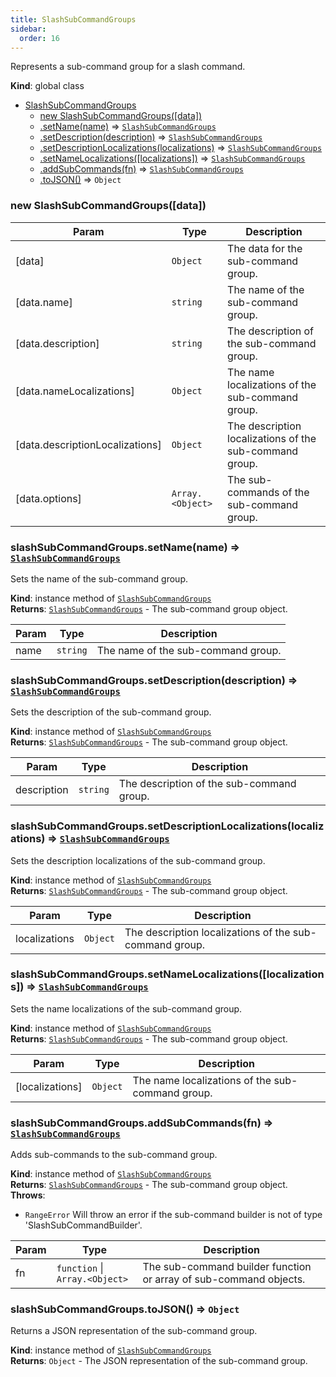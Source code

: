 ```yaml
---
title: SlashSubCommandGroups
sidebar:
  order: 16
---
```


Represents a sub-command group for a slash command.

**Kind**: global class

- [SlashSubCommandGroups](#SlashSubCommandGroups)
  - [new SlashSubCommandGroups([data])](#new_SlashSubCommandGroups_new)
  - [.setName(name)](#SlashSubCommandGroups+setName) ⇒ [<code>SlashSubCommandGroups</code>](#SlashSubCommandGroups)
  - [.setDescription(description)](#SlashSubCommandGroups+setDescription) ⇒ [<code>SlashSubCommandGroups</code>](#SlashSubCommandGroups)
  - [.setDescriptionLocalizations(localizations)](#SlashSubCommandGroups+setDescriptionLocalizations) ⇒ [<code>SlashSubCommandGroups</code>](#SlashSubCommandGroups)
  - [.setNameLocalizations([localizations])](#SlashSubCommandGroups+setNameLocalizations) ⇒ [<code>SlashSubCommandGroups</code>](#SlashSubCommandGroups)
  - [.addSubCommands(fn)](#SlashSubCommandGroups+addSubCommands) ⇒ [<code>SlashSubCommandGroups</code>](#SlashSubCommandGroups)
  - [.toJSON()](#SlashSubCommandGroups+toJSON) ⇒ <code>Object</code>

<a name="new_SlashSubCommandGroups_new"></a>

### new SlashSubCommandGroups([data])

| Param                           | Type                              | Description                                             |
| ------------------------------- | --------------------------------- | ------------------------------------------------------- |
| [data]                          | <code>Object</code>               | The data for the sub-command group.                     |
| [data.name]                     | <code>string</code>               | The name of the sub-command group.                      |
| [data.description]              | <code>string</code>               | The description of the sub-command group.               |
| [data.nameLocalizations]        | <code>Object</code>               | The name localizations of the sub-command group.        |
| [data.descriptionLocalizations] | <code>Object</code>               | The description localizations of the sub-command group. |
| [data.options]                  | <code>Array.&lt;Object&gt;</code> | The sub-commands of the sub-command group.              |

<a name="SlashSubCommandGroups+setName"></a>

### slashSubCommandGroups.setName(name) ⇒ [<code>SlashSubCommandGroups</code>](#SlashSubCommandGroups)

Sets the name of the sub-command group.

**Kind**: instance method of [<code>SlashSubCommandGroups</code>](#SlashSubCommandGroups)  
**Returns**: [<code>SlashSubCommandGroups</code>](#SlashSubCommandGroups) - The sub-command group object.

| Param | Type                | Description                        |
| ----- | ------------------- | ---------------------------------- |
| name  | <code>string</code> | The name of the sub-command group. |

<a name="SlashSubCommandGroups+setDescription"></a>

### slashSubCommandGroups.setDescription(description) ⇒ [<code>SlashSubCommandGroups</code>](#SlashSubCommandGroups)

Sets the description of the sub-command group.

**Kind**: instance method of [<code>SlashSubCommandGroups</code>](#SlashSubCommandGroups)  
**Returns**: [<code>SlashSubCommandGroups</code>](#SlashSubCommandGroups) - The sub-command group object.

| Param       | Type                | Description                               |
| ----------- | ------------------- | ----------------------------------------- |
| description | <code>string</code> | The description of the sub-command group. |

<a name="SlashSubCommandGroups+setDescriptionLocalizations"></a>

### slashSubCommandGroups.setDescriptionLocalizations(localizations) ⇒ [<code>SlashSubCommandGroups</code>](#SlashSubCommandGroups)

Sets the description localizations of the sub-command group.

**Kind**: instance method of [<code>SlashSubCommandGroups</code>](#SlashSubCommandGroups)  
**Returns**: [<code>SlashSubCommandGroups</code>](#SlashSubCommandGroups) - The sub-command group object.

| Param         | Type                | Description                                             |
| ------------- | ------------------- | ------------------------------------------------------- |
| localizations | <code>Object</code> | The description localizations of the sub-command group. |

<a name="SlashSubCommandGroups+setNameLocalizations"></a>

### slashSubCommandGroups.setNameLocalizations([localizations]) ⇒ [<code>SlashSubCommandGroups</code>](#SlashSubCommandGroups)

Sets the name localizations of the sub-command group.

**Kind**: instance method of [<code>SlashSubCommandGroups</code>](#SlashSubCommandGroups)  
**Returns**: [<code>SlashSubCommandGroups</code>](#SlashSubCommandGroups) - The sub-command group object.

| Param           | Type                | Description                                      |
| --------------- | ------------------- | ------------------------------------------------ |
| [localizations] | <code>Object</code> | The name localizations of the sub-command group. |

<a name="SlashSubCommandGroups+addSubCommands"></a>

### slashSubCommandGroups.addSubCommands(fn) ⇒ [<code>SlashSubCommandGroups</code>](#SlashSubCommandGroups)

Adds sub-commands to the sub-command group.

**Kind**: instance method of [<code>SlashSubCommandGroups</code>](#SlashSubCommandGroups)  
**Returns**: [<code>SlashSubCommandGroups</code>](#SlashSubCommandGroups) - The sub-command group object.  
**Throws**:

- <code>RangeError</code> Will throw an error if the sub-command builder is not of type 'SlashSubCommandBuilder'.

| Param | Type                                                       | Description                                                       |
| ----- | ---------------------------------------------------------- | ----------------------------------------------------------------- |
| fn    | <code>function</code> \| <code>Array.&lt;Object&gt;</code> | The sub-command builder function or array of sub-command objects. |

<a name="SlashSubCommandGroups+toJSON"></a>

### slashSubCommandGroups.toJSON() ⇒ <code>Object</code>

Returns a JSON representation of the sub-command group.

**Kind**: instance method of [<code>SlashSubCommandGroups</code>](#SlashSubCommandGroups)  
**Returns**: <code>Object</code> - The JSON representation of the sub-command group.
